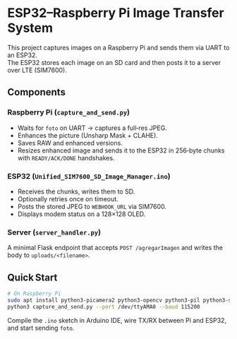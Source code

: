 # ESP32–Raspberry Pi Image Transfer System

This project captures images on a Raspberry Pi and sends them via UART to an ESP32.  
The ESP32 stores each image on an SD card and then posts it to a server over LTE (SIM7600).

## Components

### Raspberry Pi (`capture_and_send.py`)
* Waits for `foto` on UART → captures a full‑res JPEG.
* Enhances the picture (Unsharp Mask + CLAHE).
* Saves RAW and enhanced versions.
* Resizes enhanced image and sends it to the ESP32 in 256‑byte chunks with `READY/ACK/DONE` handshakes.

### ESP32 (`Unified_SIM7600_SD_Image_Manager.ino`)
* Receives the chunks, writes them to SD.
* Optionally retries once on timeout.
* Posts the stored JPEG to `WEBHOOK_URL` via SIM7600.
* Displays modem status on a 128×128 OLED.

### Server (`server_handler.py`)
A minimal Flask endpoint that accepts `POST /agregarImagen` and writes the body to `uploads/<filename>`.

## Quick Start

```bash
# On Raspberry Pi
sudo apt install python3-picamera2 python3-opencv python3-pil python3-serial
python3 capture_and_send.py --port /dev/ttyAMA0 --baud 115200
```

Compile the `.ino` sketch in Arduino IDE, wire TX/RX between Pi and ESP32, and start sending `foto`.
